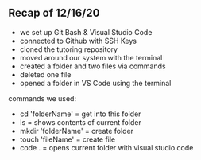 ## Recap of 12/16/20
- we set up Git Bash & Visual Studio Code
- connected to Github with SSH Keys
- cloned the tutoring repository
- moved around our system with the terminal
- created a folder and two files via commands
- deleted one file
- opened a folder in VS Code using the terminal

commands we used:
- cd 'folderName' = get into this folder
- ls = shows contents of current folder
- mkdir 'folderName' = create folder
- touch 'fileName' = create file
- code . = opens current folder with visual studio code